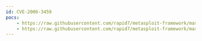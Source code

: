 ```yaml
---
id: CVE-2006-3459
pocs:
    - https://raw.githubusercontent.com/rapid7/metasploit-framework/master/modules/exploits/apple_ios/browser/safari_libtiff.rb
    - https://raw.githubusercontent.com/rapid7/metasploit-framework/master/modules/exploits/apple_ios/email/mobilemail_libtiff.rb
---
```

